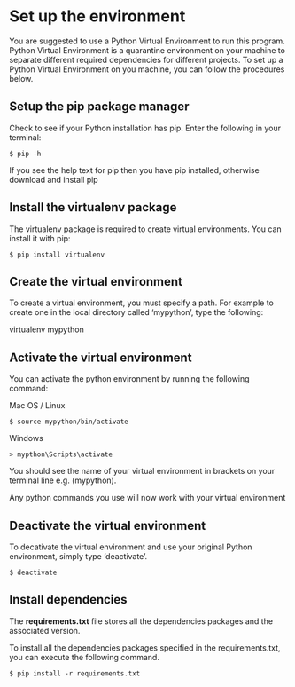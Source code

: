 # Set up the environment

You are suggested to use a Python Virtual Environment to run this program.
Python Virtual Environment is a quarantine environment on your machine to separate different required dependencies for different projects.
To set up a Python Virtual Environment on you machine, you can follow the procedures below.

## Setup the pip package manager
Check to see if your Python installation has pip. Enter the following in your terminal: 

```$ pip -h```

If you see the help text for pip then you have pip installed, otherwise download and install pip

## Install the virtualenv package
The virtualenv package is required to create virtual environments. You can install it with pip:

```$ pip install virtualenv```

## Create the virtual environment
To create a virtual environment, you must specify a path. For example to create one in the local directory called ‘mypython’, type the following:

virtualenv mypython

## Activate the virtual environment
You can activate the python environment by running the following command:

Mac OS / Linux

```$ source mypython/bin/activate```

Windows

```> mypthon\Scripts\activate```

You should see the name of your virtual environment in brackets on your terminal line e.g. (mypython).

Any python commands you use will now work with your virtual environment

## Deactivate the virtual environment
To decativate the virtual environment and use your original Python environment, simply type ‘deactivate’.

```$ deactivate```

## Install dependencies
The **requirements.txt** file stores all the dependencies packages and the associated version.

To install all the dependencies packages specified in the requirements.txt, you can execute the following command.

```$ pip install -r requirements.txt```